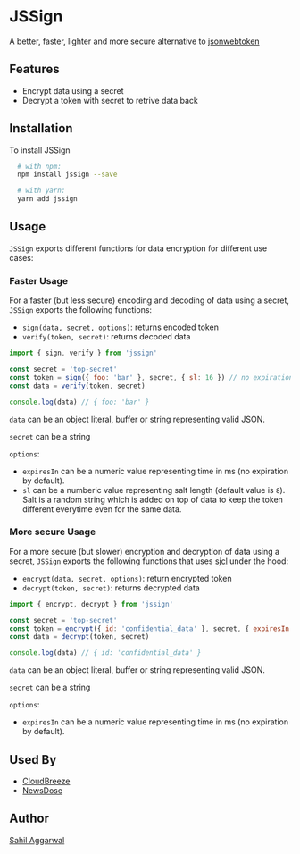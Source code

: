 # JSSign
A better, faster, lighter and more secure alternative to [jsonwebtoken](https://www.npmjs.com/package/jsonwebtoken)
## Features
- Encrypt data using a secret
- Decrypt a token with secret to retrive data back
## Installation
To install JSSign
```bash
  # with npm:
  npm install jssign --save

  # with yarn:
  yarn add jssign
```
## Usage
`JSSign` exports different functions for data encryption for different use cases:
### Faster Usage
For a faster (but less secure) encoding and decoding of data using a secret, `JSSign` exports the following functions:
- `sign(data, secret, options)`: returns encoded token
- `verify(token, secret)`: returns decoded data
```javascript
import { sign, verify } from 'jssign'

const secret = 'top-secret'
const token = sign({ foo: 'bar' }, secret, { sl: 16 }) // no expiration
const data = verify(token, secret)

console.log(data) // { foo: 'bar' }
```
`data` can be an object literal, buffer or string representing valid JSON.

`secret` can be a string

`options`:
- `expiresIn` can be a numeric value representing time in ms (no expiration by default).
- `sl` can be a numberic value representing salt length (default value is `8`). Salt is a random string which is added on top of data to keep the token different everytime even for the same data.

### More secure Usage
For a more secure (but slower) encryption and decryption of data using a secret, `JSSign` exports the following functions that uses [sjcl](https://www.npmjs.com/package/sjcl) under the hood:
- `encrypt(data, secret, options)`: return encrypted token
- `decrypt(token, secret)`: returns decrypted data
```javascript
import { encrypt, decrypt } from 'jssign'

const secret = 'top-secret'
const token = encrypt({ id: 'confidential_data' }, secret, { expiresIn: 180000 }) // will expire after 30 minutes of token creation
const data = decrypt(token, secret)

console.log(data) // { id: 'confidential_data' }
```
`data` can be an object literal, buffer or string representing valid JSON.

`secret` can be a string

`options`:
- `expiresIn` can be a numeric value representing time in ms (no expiration by default).
## Used By
- [CloudBreeze](https://cloudbreeze.vercel.app/)
- [NewsDose](https://newsdoseweb.netlify.app/)
## Author
[Sahil Aggarwal](https://www.github.com/SahilAggarwal2004)
